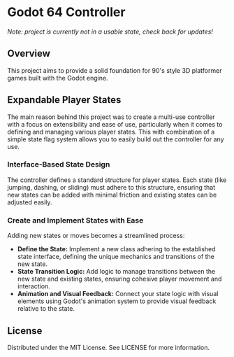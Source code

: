 # Godot 64 Controller
*Note: project is currently not in a usable state, check back for updates!*

## Overview

This project aims to provide a solid foundation for 90's style 3D platformer games built with the Godot engine.

## Expandable Player States

The main reason behind this project was to create a multi-use controller with a focus on extensibility and ease of use, particularly when it comes to defining and managing various player states. This with combination of a simple state flag system allows you to easily build out the controller for any use.

### Interface-Based State Design

The controller defines a standard structure for player states. Each state (like jumping, dashing, or sliding) must adhere to this structure, ensuring that new states can be added with minimal friction and existing states can be adjusted easily. 

### Create and Implement States with Ease

Adding new states or moves becomes a streamlined process:
- **Define the State:** Implement a new class adhering to the established state interface, defining the unique mechanics and transitions of the new state.
- **State Transition Logic:** Add logic to manage transitions between the new state and existing states, ensuring cohesive player movement and interaction.
- **Animation and Visual Feedback:** Connect your state logic with visual elements using Godot's animation system to provide visual feedback relative to the state.

## License
Distributed under the MIT License. See LICENSE for more information.
